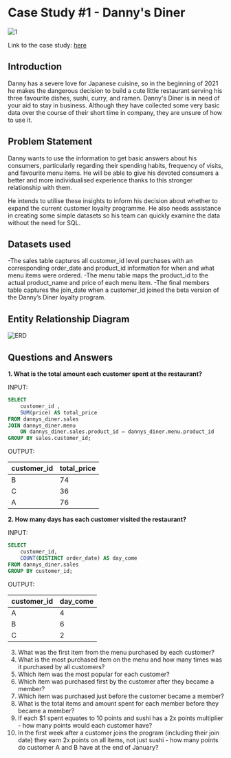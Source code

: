 # Case Study #1 - Danny's Diner
![1](https://github.com/marswanttobeanalyst/8-Week-SQL-Challenge/assets/141108687/194e7616-a7f2-4253-a820-aa52a54cdea6)

Link to the case study: [here](https://8weeksqlchallenge.com/case-study-1/)

## Introduction
Danny has a severe love for Japanese cuisine, so in the beginning of 2021 he makes the dangerous decision to build a cute little restaurant serving his three favourite dishes, sushi, curry, and ramen.
Danny's Diner is in need of your aid to stay in business. Although they have collected some very basic data over the course of their short time in company, they are unsure of how to use it.

## Problem Statement
Danny wants to use the information to get basic answers about his consumers, particularly regarding their spending habits, frequency of visits, and favourite menu items. He will be able to give his devoted consumers a better and more individualised experience thanks to this stronger relationship with them.

He intends to utilise these insights to inform his decision about whether to expand the current customer loyalty programme. He also needs assistance in creating some simple datasets so his team can quickly examine the data without the need for SQL.


## Datasets used
-The sales table captures all customer_id level purchases with an corresponding order_date and product_id information for when and what menu items were ordered.
-The menu table maps the product_id to the actual product_name and price of each menu item.
-The final members table captures the join_date when a customer_id joined the beta version of the Danny’s Diner loyalty program.

## Entity Relationship Diagram
![ERD](https://github.com/marswanttobeanalyst/8-Week-SQL-Challenge/assets/141108687/8a65c7f6-eac8-4731-86d4-a5135d728581)

## Questions and Answers

**1. What is the total amount each customer spent at the restaurant?**

INPUT:
```sql
SELECT 
	customer_id ,
    SUM(price) AS total_price 
FROM dannys_diner.sales 
JOIN dannys_diner.menu
	ON dannys_diner.sales.product_id = dannys_diner.menu.product_id 
GROUP BY sales.customer_id;
```

OUTPUT:

| customer_id | total_price |
| ----------- | ----------- |
| B           | 74          |
| C           | 36          |
| A           | 76          |


**2. How many days has each customer visited the restaurant?**

INPUT:
```sql
SELECT
	customer_id,
	COUNT(DISTINCT order_date) AS day_come
FROM dannys_diner.sales
GROUP BY customer_id;
```

OUTPUT:

| customer_id | day_come |
| ----------- | -------- |
| A           | 4        |
| B           | 6        |
| C           | 2        |

3. What was the first item from the menu purchased by each customer?
4. What is the most purchased item on the menu and how many times was it purchased by all customers?
5. Which item was the most popular for each customer?
6. Which item was purchased first by the customer after they became a member?
7. Which item was purchased just before the customer became a member?
8. What is the total items and amount spent for each member before they became a member?
9. If each $1 spent equates to 10 points and sushi has a 2x points multiplier - how many points would each customer have?
10. In the first week after a customer joins the program (including their join date) they earn 2x points on all items, not just sushi - how many points do customer A and B have at the end of January?
